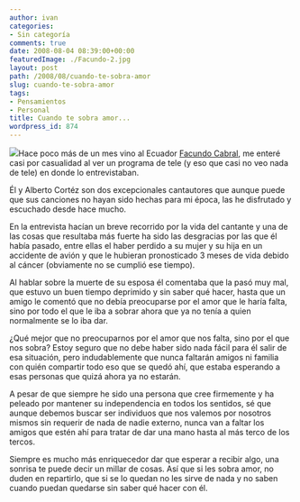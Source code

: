 ```yaml
---
author: ivan
categories:
- Sin categoría
comments: true
date: 2008-08-04 08:39:00+00:00
featuredImage: ./Facundo-2.jpg
layout: post
path: /2008/08/cuando-te-sobra-amor
slug: cuando-te-sobra-amor
tags:
- Pensamientos
- Personal
title: Cuando te sobra amor...
wordpress_id: 874
---
```


[![](/photos/Facundo-2.jpg)](https://4.bp.blogspot.com/_T2UWuNJg3dQ/SJaKVpnVuVI/AAAAAAAAAiI/aNUlCKwdXrE/s1600-h/Facundo+2.jpg)Hace poco más de un mes vino al Ecuador [Facundo Cabral](https://es.wikipedia.org/wiki/Facundo_Cabral), me enteré casi por casualidad al ver un programa de tele (y eso que casi no veo nada de tele) en donde lo entrevistaban.

Él y Alberto Cortéz son dos excepcionales cantautores que aunque puede que sus canciones no hayan sido hechas para mi época, las he disfrutado y escuchado desde hace mucho.

En la entrevista hacían un breve recorrido por la vida del cantante y una de las cosas que resultaba más fuerte ha sido las desgracias por las que él había pasado, entre ellas el haber perdido a su mujer y su hija en un accidente de avión y que le hubieran pronosticado 3 meses de vida debido al cáncer (obviamente no se cumplió ese tiempo).

Al hablar sobre la muerte de su esposa él comentaba que la pasó muy mal, que estuvo un buen tiempo deprimido y sin saber qué hacer, hasta que un amigo le comentó que no debía preocuparse por el amor que le haría falta, sino por todo el que le iba a sobrar ahora que ya no tenía a quien normalmente se lo iba dar.

¿Qué mejor que no preocuparnos por el amor que nos falta, sino por el que nos sobra? Estoy seguro que no debe haber sido nada fácil para él salir de esa situación, pero indudablemente que nunca faltarán amigos ni familia con quién compartir todo eso que se quedó ahí, que estaba esperando a esas personas que quizá ahora ya no estarán.

A pesar de que siempre he sido una persona que cree firmemente y ha peleado por mantener su independencia en todos los sentidos, sé que aunque debemos buscar ser individuos que nos valemos por nosotros mismos sin requerir de nada de nadie externo, nunca van a faltar los amigos que estén ahí para tratar de dar una mano hasta al más terco de los tercos.

Siempre es mucho más enriquecedor dar que esperar a recibir algo, una sonrisa te puede decir un millar de cosas. Así que si les sobra amor, no duden en repartirlo, que si se lo quedan no les sirve de nada y no saben cuando puedan quedarse sin saber qué hacer con él.
